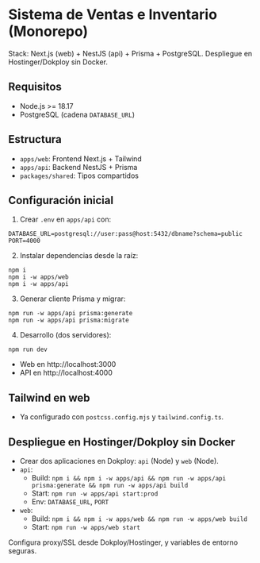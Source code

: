 # Sistema de Ventas e Inventario (Monorepo)

Stack: Next.js (web) + NestJS (api) + Prisma + PostgreSQL. Despliegue en Hostinger/Dokploy sin Docker.

## Requisitos
- Node.js >= 18.17
- PostgreSQL (cadena `DATABASE_URL`)

## Estructura
- `apps/web`: Frontend Next.js + Tailwind
- `apps/api`: Backend NestJS + Prisma
- `packages/shared`: Tipos compartidos

## Configuración inicial
1. Crear `.env` en `apps/api` con:
```
DATABASE_URL=postgresql://user:pass@host:5432/dbname?schema=public
PORT=4000
```
2. Instalar dependencias desde la raíz:
```
npm i
npm i -w apps/web
npm i -w apps/api
```
3. Generar cliente Prisma y migrar:
```
npm run -w apps/api prisma:generate
npm run -w apps/api prisma:migrate
```
4. Desarrollo (dos servidores):
```
npm run dev
```
- Web en http://localhost:3000
- API en http://localhost:4000

## Tailwind en web
- Ya configurado con `postcss.config.mjs` y `tailwind.config.ts`.

## Despliegue en Hostinger/Dokploy sin Docker
- Crear dos aplicaciones en Dokploy: `api` (Node) y `web` (Node).
- `api`:
  - Build: `npm i && npm i -w apps/api && npm run -w apps/api prisma:generate && npm run -w apps/api build`
  - Start: `npm run -w apps/api start:prod`
  - Env: `DATABASE_URL`, `PORT`
- `web`:
  - Build: `npm i && npm i -w apps/web && npm run -w apps/web build`
  - Start: `npm run -w apps/web start`

Configura proxy/SSL desde Dokploy/Hostinger, y variables de entorno seguras.

